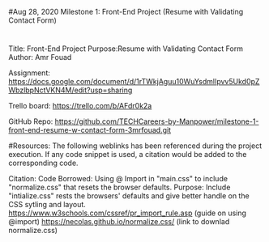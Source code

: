 #Aug 28, 2020 Milestone 1: Front-End Project (Resume with Validating Contact Form)
#
Title: Front-End Project
Purpose:Resume with Validating Contact Form
Author: Amr Fouad

Assignment: https://docs.google.com/document/d/1rTWkjAguu10WuYsdmlIpvv5Ukd0pZWbzlbpNctVKN4M/edit?usp=sharing

Trello board: https://trello.com/b/AFdr0k2a

GitHub Repo: https://github.com/TECHCareers-by-Manpower/milestone-1-front-end-resume-w-contact-form-3mrfouad.git

#Resources: The following weblinks has been referenced during the project execution. If any code snippet is used, a citation would be added to the corresponding code.

Citation:
Code Borrowed: Using @ Import in "main.css" to include "normalize.css" that resets the browser defaults. 
Purpose: Include "intialize.css" rests the browsers' defaults and give better handle on the CSS sytling and layout.
https://www.w3schools.com/cssref/pr_import_rule.asp (guide on using @import)
https://necolas.github.io/normalize.css/ (link to downlad normalize.css)
